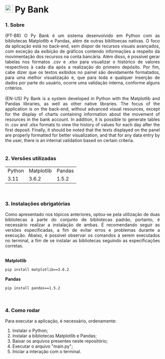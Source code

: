 # <img src="https://user-images.githubusercontent.com/110633725/224460842-e58596da-f9b9-43bc-a81e-d9d36289ea37.png" height="25"> Py Bank

### 1. Sobre
<div align="justify">
  (PT-BR) O Py Bank é um sistema desenvolvido em Python com as bibliotecas Matplotlib e Pandas, além de outras biblitoecas nativas. O foco da aplicação está
  no back-end, sem dispor de recursos visuais avançados, com exceção da exibição de gráficos contendo informações a respeito da movimentação dos recursos
  na conta bancária. Além disso, é possível gerar tabelas nos formatos .csv e .xlsx para visualizar o histórico de valores respectivos à cada dia após
  a realização do primeiro depósito. Por fim, cabe dizer que os textos exibidos no painel são devidamente formatados, para uma melhor visualização e,
  que para toda e qualquer inserção de dados por parte do usuário, ocorre uma validação interna, conforme alguns critérios.
  <br><br>
  (EN-US) Py Bank is a system developed in Python with the Matplotlib and Pandas libraries, as well as other native libraries. The focus of the application 
  is on the back-end, without advanced visual resources, except for the display of charts containing information about the movement of resources in the 
  bank account. In addition, it is possible to generate tables in .csv and .xlsx formats to view the history of values for each day after the first deposit. 
  Finally, it should be noted that the texts displayed on the panel are properly formatted for better visualization, and that for any data entry by the user,
  there is an internal validation based on certain criteria.
</div>
<br>

### 2. Versões utilizadas
<table>
  <tr>
    <td>Python</td>
    <td>Matplotlib</td>
    <td>Pandas</td>
  </tr>
  <tr>
    <td>3.11</td>
    <td>3.6.2</td>
    <td>1.5.2</td>
  </tr>
</table>
<br>

### 3. Instalações obrigatórias
<div align="justify">
  Como apresentado nos tópicos anteriores, optou-se pela utilização de duas bibliotecas à parte do conjunto de bibliotecas padrão, portanto, é necessário 
  realizar a instalação de ambas. É recomendando seguir as versões especificadas, a fim de evitar erros e problemas durante a execução. Abaixo, é possível
  observar os comandos à serem executados no terminal, a fim de se instalar as bibliotecas seguindo as especificações corretas.
</div>
<br>

**Matplotlib**
```bash
pip install matplotlib==3.6.2
```

**Pandas**
```bash
pip install pandas==1.5.2
```
<br>

### 4. Como rodar
Para executar a aplicação, é necessário, ordenamente:
1. Instalar o Python;
2. Instalar a bibliotecas Matplotlib e Pandas;
3. Baixar os arquivos presentes neste repositório;
4. Executar o arquivo "main.py";
5. Iniciar a interação com o terminal.
